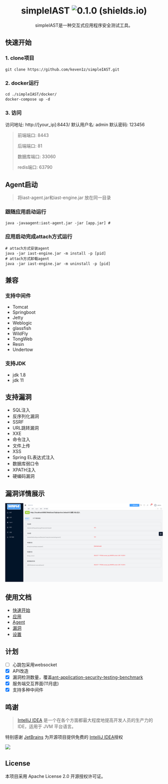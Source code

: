 <div align="center">

#  simpleIAST  ![0.1.0 (shields.io)](https://img.shields.io/badge/0.1.0-brightgreen.svg)

</div>


<p align="center">
simpleIAST是一种交互式应用程序安全测试工具。
</p>


## 快速开始

### 1. clone项目

```shell
git clone https://github.com/keven1z/simpleIAST.git
```
### 2. docker运行
```shell
cd ./simpleIAST/docker/
docker-compose up -d
```
### 3. 访问
访问地址: http://\[your_ip\]:8443/
默认用户名: admin
默认密码: 123456

> 前端端口:  8443
> 
> 后端端口: 81
> 
> 数据库端口: 33060
> 
> redis端口: 63790

## Agent启动
> 将iast-agent.jar和iast-engine.jar 放在同一目录
### 跟随应用启动运行
```shell
java -javaagent:iast-agent.jar -jar [app.jar] # 
```
### 应用启动完成attach方式运行
```shell
# attach方式安装agent
java -jar iast-engine.jar -m install -p [pid] 
# attach方式卸载agent
java -jar iast-engine.jar -m uninstall -p [pid] 
```
## 兼容
### 支持中间件

* Tomcat
* Springboot
* Jetty
* Weblogic
* glassfish
* WildFly
* TongWeb
* Resin
* Undertow

### 支持JDK
* jdk 1.8
* jdk 11

## 支持漏洞
* SQL注入
* 反序列化漏洞
* SSRF
* URL跳转漏洞
* XXE
* 命令注入
* 文件上传
* XSS
* Spring EL表达式注入
* 数据库弱口令
* XPATH注入
* 硬编码漏洞

## 漏洞详情展示
![img.png](img/detail.png)

## 使用文档
* [快速开始](https://github.com/keven1z/simpleIAST/wiki/%E5%BF%AB%E9%80%9F%E5%BC%80%E5%A7%8B)
* [应用](https://github.com/keven1z/simpleIAST/wiki/%E5%BA%94%E7%94%A8)
* [Agent](https://github.com/keven1z/simpleIAST/wiki/Agent)
* [漏洞](https://github.com/keven1z/simpleIAST/wiki/%E6%BC%8F%E6%B4%9E)
* [设置](https://github.com/keven1z/simpleIAST/wiki/%E8%AE%BE%E7%BD%AE)

## 计划
- [ ] 心跳包采用websocket
- [x] API改造
- [x] 漏洞检测数量，覆盖[ant-application-security-testing-benchmark](https://github.com/alipay/ant-application-security-testing-benchmark)
- [x] 服务端交互界面(11月底)
- [x] 支持多种中间件

## 鸣谢
> [IntelliJ IDEA](https://zh.wikipedia.org/zh-hans/IntelliJ_IDEA) 是一个在各个方面都最大程度地提高开发人员的生产力的 IDE，适用于 JVM 平台语言。

特别感谢 [JetBrains](https://www.jetbrains.com/?from=mirai) 为开源项目提供免费的 [IntelliJ IDEA](https://www.jetbrains.com/idea/?from=mirai)授权

![](https://resources.jetbrains.com/storage/products/company/brand/logos/jetbrains.svg)

## License
本项目采用 Apache License 2.0 开源授权许可证。
